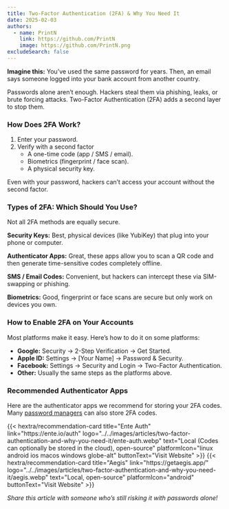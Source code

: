 ```yaml
---
title: Two-Factor Authentication (2FA) & Why You Need It
date: 2025-02-03
authors:
  - name: PrintN
    link: https://github.com/PrintN
    image: https://github.com/PrintN.png
excludeSearch: false
---
```

**Imagine this:** You’ve used the same password for years. Then, an email says someone logged into your bank account from another country.

Passwords alone aren’t enough. Hackers steal them via phishing, leaks, or brute forcing attacks. Two-Factor Authentication (2FA) adds a second layer to stop them.

### How Does 2FA Work?
1. Enter your password.
2. Verify with a second factor
    - A one-time code (app / SMS / email).
    - Biometrics (fingerprint / face scan).
    - A physical security key.

Even with your password, hackers can’t access your account without the second factor.

### Types of 2FA: Which Should You Use?
Not all 2FA methods are equally secure.

**Security Keys:** Best, physical devices (like YubiKey) that plug into your phone or computer.

**Authenticator Apps:** Great, these apps allow you to scan a QR code and then generate time-sensitive codes completely offline.

**SMS / Email Codes:** Convenient, but hackers can intercept these via SIM-swapping or phishing.

**Biometrics:** Good, fingerprint or face scans are secure but only work on devices you own.

### How to Enable 2FA on Your Accounts
Most platforms make it easy. Here’s how to do it on some platforms:
- **Google:** Security → 2-Step Verification → Get Started.
- **Apple ID:** Settings → [Your Name] → Password & Security.
- **Facebook:** Settings → Security and Login → Two-Factor Authentication.
- **Other:** Usually the same steps as the platforms above.

### Recommended Authenticator Apps
Here are the authenticator apps we recommend for storing your 2FA codes. Many [password managers](https://beginnerprivacy.com/articles/how-to-create-strong-passwords-and-store-them-securely/#storing-passwords-securely) can also store 2FA codes.
<div class="recommendations">
  <div class="grid">
    {{< hextra/recommendation-card title="Ente Auth" link="https://ente.io/auth" logo="../../images/articles/two-factor-authentication-and-why-you-need-it/ente-auth.webp" text="Local (Codes can optionally be stored in the cloud), open-source" platformIcon="linux android ios macos windows globe-alt" buttonText="Visit Website" >}}
    {{< hextra/recommendation-card title="Aegis" link="https://getaegis.app/" logo="../../images/articles/two-factor-authentication-and-why-you-need-it/aegis.webp" text="Local, open-source" platformIcon="android" buttonText="Visit Website" >}}
  </div>
</div>

*Share this article with someone who’s still risking it with passwords alone!*